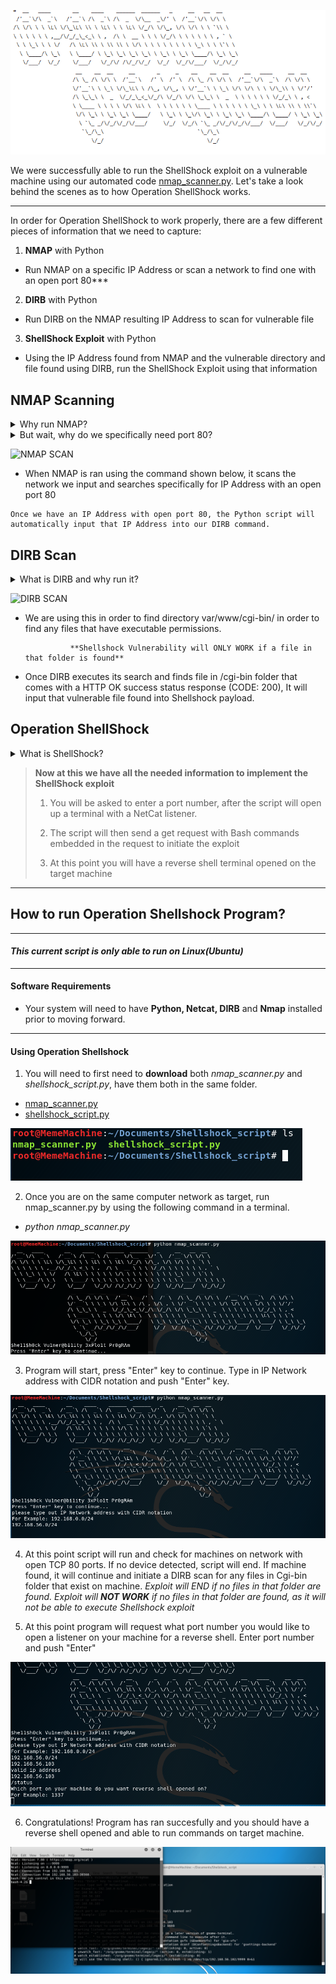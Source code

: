 ![Operation ShellShock](./images/Operation_Shellshock_art.png)


We were successfully able to run the ShellShock exploit on a vulnerable machine using our automated code [nmap_scanner.py](https://github.com/DJ2989/ShellshockProject/blob/main/nmap_scanner.py).  Let's take a look behind the scenes as to how Operation ShellShock works.   

***

In order for Operation ShellShock to work properly, there are a few different pieces of information that we need to capture:

1. **NMAP** with Python

  - Run NMAP on a specific IP Address or scan a network to find one with an open port 80***

2. **DIRB** with Python

  - Run DIRB on the NMAP resulting IP Address to scan for vulnerable file

3. **ShellShock Exploit** with Python

  - Using the IP Address found from NMAP and the vulnerable directory and file found using DIRB, run the ShellShock Exploit using that information

## NMAP Scanning

<details> 
  <summary>Why run NMAP?
  </summary>
NMAP is used in this case to scan the network for machines with an open port 80

</details>

<details>
  <summary>But wait, why do we specifically need port 80?
  </summary>


  Port 80 is a Web server used to identify requests for a web page, specifically web pages using HTTP...

</details>

![NMAP SCAN](./images/ARP_scan.png)

  -  When NMAP is ran using the command shown below, it scans the network we input and searches specifically for IP Address with an open port 80

    Once we have an IP Address with open port 80, the Python script will automatically input that IP Address into our DIRB command.  
## DIRB Scan
<details> 
  <summary>What is DIRB and why run it?
  </summary>
DIRB is a Web Content Scanner. It looks for existing (and/or hidden) Web Objects. It basically works by launching a dictionary based attack against a web server and analyzing the response. We need DIRB to find a specific folder on web server.

</details>

![DIRB SCAN](./images/DIRB_SCAN.png)



  - We are using this in order to find directory var/www/cgi-bin/ in order to find any files that have executable permissions. 

                  **Shellshock Vulnerability will ONLY WORK if a file in that folder is found**

  - Once DIRB executes its search and finds file in /cgi-bin folder that comes with a HTTP OK success status response (CODE: 200), It will input that vulnerable file found into Shellshock payload.

## Operation ShellShock
<details> 
  <summary>What is ShellShock?
  </summary>
  Shellshock vulnerability allows an attacker to send operating system commands (bash commands) to web server, thus allowing attacker to take over the web server. 

</details>
  

> **Now at this we have all the needed information to implement the ShellShock exploit**
>
>1.  You will be asked to enter a port number, after the script will open up a terminal with a NetCat listener.
> 
>2. The script will then send a get request with Bash commands embedded in the request to initiate the exploit
> 
>3. At this point you will have a reverse shell terminal opened on the target machine
>



***

## How to run Operation Shellshock Program?

***

#### *This current script is only able to run on Linux(Ubuntu)*
---
#### Software Requirements

  
   - Your system will need to have **Python, Netcat, DIRB** and **Nmap** installed prior to moving forward.
---
#### Using Operation Shellshock

1.  You will need to first need to **download** both *nmap_scanner.py* and *shellshock_script.py*, have them both in the same folder.  
- [nmap_scanner.py](https://github.com/DJ2989/ShellshockProject/blob/main/nmap_scanner.py)
- [shellshock_script.py](https://github.com/DJ2989/ShellshockProject/blob/main/shellshock_script.py)

![File Download](./images/nmap_file_download.png)
 
2. Once you are on the same computer network as target, run nmap_scanner.py by using the following command in a terminal.
- *python nmap_scanner.py*

![Running Operation ](./images/python_command.png)

3. Program will start, press "Enter" key to continue. Type in IP Network address with CIDR notation and push "Enter" key.

![Scan](./images/Network_address_scan.png)

4. At this point script will run and check for machines on network with open TCP 80 ports. If no device detected, script will end.
If machine found, it will continue and initiate a DIRB scan for any files in Cgi-bin folder that exist on machine.
*Exploit will END if no files in that folder are found. Exploit will **NOT WORK** if no files in that folder are found, as it will not be able to execute Shellshock exploit* 

5. At this point program will request what port number you would like to open a listener on your machine for a reverse shell. Enter port number and push "Enter"

![Enter Port](./images/Port_prompt.png)

6. Congratulations! Program has ran succesfully and you should have a reverse shell opened and able to run commands on target machine. 

![Reverse_Shell](./images/Reverse_Shell.png)
